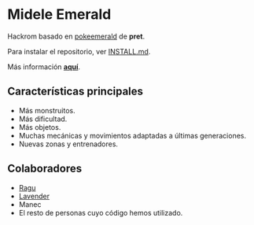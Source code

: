 # Midele Emerald
 
Hackrom basado en [pokeemerald](https://github.com/pret/pokeemerald) de **pret**.

Para instalar el repositorio, ver [INSTALL.md](INSTALL.md).

Más información **[aquí](https://gremio-del-invocador.boards.net/thread/51/pokemon-midele-emerald-se-actualizando)**.

## Características principales

- Más monstruitos.
- Más dificultad.
- Más objetos.
- Muchas mecánicas y movimientos adaptadas a últimas generaciones.
- Nuevas zonas y entrenadores.

## Colaboradores

- [Ragu](https://github.com/Raguzero)
- [Lavender](https://github.com/LavenderG)
- Manec
- El resto de personas cuyo código hemos utilizado.
